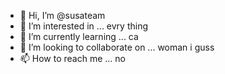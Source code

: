 - 👋 Hi, I’m @susateam 
- 👀 I’m interested in ... evry thing 
- 🌱 I’m currently learning ... ca
- 💞️ I’m looking to collaborate on ... woman i guss
- 📫 How to reach me ... no 

